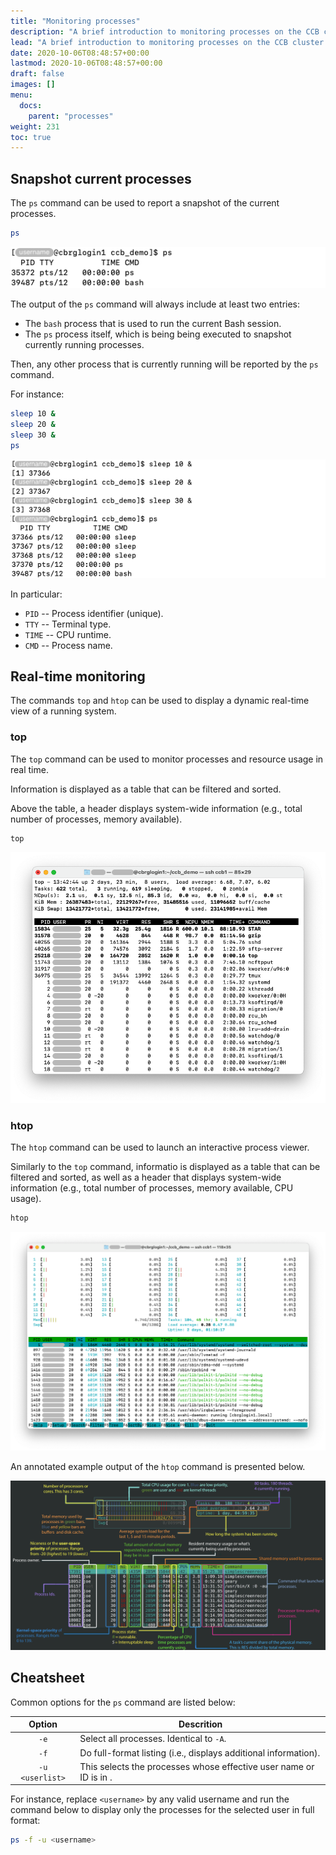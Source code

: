 ```yaml
---
title: "Monitoring processes"
description: "A brief introduction to monitoring processes on the CCB cluster."
lead: "A brief introduction to monitoring processes on the CCB cluster."
date: 2020-10-06T08:48:57+00:00
lastmod: 2020-10-06T08:48:57+00:00
draft: false
images: []
menu:
  docs:
    parent: "processes"
weight: 231
toc: true
---
```


## Snapshot current processes

The `ps` command can be used to report a snapshot of the current processes.

```bash
ps
```

![Example output of the 'ps' command when the user is not actively running any command.](ps-baseline.png)

The output of the `ps` command will always include at least two entries:

- The `bash` process that is used to run the current Bash session.
- The `ps` process itself, which is being being executed to snapshot
  currently running processes.

Then, any other process that is currently running will be reported by the `ps` command.

For instance:

```bash
sleep 10 &
sleep 20 &
sleep 30 &
ps
```

![Example output of the 'ps' command when the user is actively running commands.](ps-sleep.png)

In particular:

- `PID` -- Process identifier (unique).
- `TTY` -- Terminal type.
- `TIME` -- CPU runtime.
- `CMD` -- Process name.

## Real-time monitoring

The commands `top` and `htop` can be used to display a dynamic real-time view of a running system.

### top

The `top` command can be used to monitor processes and resource usage in real time.

Information is displayed as a table that can be filtered and sorted.

Above the table, a header displays system-wide information
(e.g., total number of processes, memory available).

```bash
top
```

![Example output of the 'top' command.](top.png)

### htop

The `htop` command can be used to launch an interactive process viewer.

Similarly to the `top` command, informatio is displayed as a table that can be filtered
and sorted, as well as a header that displays system-wide information
(e.g., total number of processes, memory available, CPU usage).

```bash
htop
```

![Example output of the 'htop' command.](htop.png)

An annotated example output of the `htop` command is presented below.

![Annotated example output of the 'htop' command.](htop-annotated.png)

## Cheatsheet

Common options for the `ps` command are listed below:

| Option | Descrition |
|:------:| ---------- |
|  `-e`  | Select all processes.  Identical to `-A`. |
|  `-f`  | Do full-format listing (i.e., displays additional information). |
| `-u <userlist>` | This selects the processes whose effective user name or ID is in <userlist>. |

For instance, replace `<username>` by any valid username and run the command below
to display only the processes for the selected user in full format:

```bash
ps -f -u <username>
```

<!-- Link definitions -->
